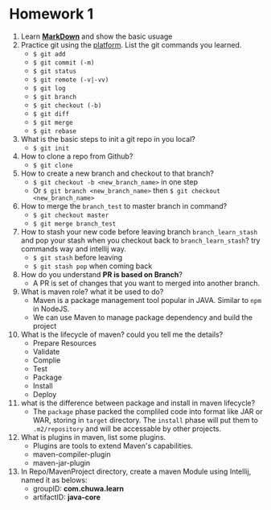 # Homework 1
1. Learn **[MarkDown](https://docs.github.com/en/get-started/writing-on-github/getting-started-with-writing-and-formatting-on-github/basic-writing-and-formatting-syntax)** and show the basic usuage
2. Practice git using the [platform](https://learngitbranching.js.org/). List the git commands you learned.
    - `$ git add`
    - `$ git commit (-m)`
    - `$ git status`
    - `$ git remote (-v|-vv)`
    - `$ git log`
    - `$ git branch`
    - `$ git checkout (-b)`
    - `$ git diff`
    - `$ git merge`
    - `$ git rebase`
3. What is the basic steps to init a git repo in you local?
    - `$ git init`
4. How to clone a repo from Github?
    - `$ git clone`
5. How to create a new branch and checkout to that branch?
    - `$ git checkout -b <new_branch_name>` in one step
    - Or `$ git branch <new_branch_name>` then `$ git checkout <new_branch_name>`
6. How to merge the `branch_test` to master branch in command?
    - `$ git checkout master`
    - `$ git merge branch_test`
7. How to stash your new code before leaving branch `branch_learn_stash` and pop your stash when you checkout back to `branch_learn_stash`? try commands way and intellij way.
    - `$ git stash` before leaving
    - `$ git stash pop` when coming back
8. How do you understand **PR is based on Branch**?
    - A PR is set of changes that you want to merged into another branch.
9. What is maven role? what it be used to do?
    - Maven is a package management tool popular in JAVA. Similar to `npm` in NodeJS.
    - We can use Maven to manage package dependency and build the project
10. What is the lifecycle of maven? could you tell me the details?
    - Prepare Resources
    - Validate
    - Complie
    - Test
    - Package
    - Install
    - Deploy
11. what is the difference between package and install in maven lifecycle?
    - The `package` phase packed the compliled code into format like JAR or WAR, storing in `target` directory. The `install` phase will put them to `.m2/repository` and will be accessable by other projects.
12. What is plugins in maven, list some plugins.
    - Plugins are tools to extend Maven's capabilities.
    - maven-compiler-plugin
    - maven-jar-plugin
13. In Repo/MavenProject directory, create a maven Module using Intellij, named it as belows:
    - groupID: **com.chuwa.learn**
    - artifactID: **java-core**